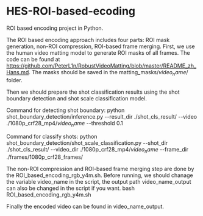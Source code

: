 # HES-ROI-based-ecoding
ROI based encoding project in Python.

The ROI based encoding approach includes four parts: ROI mask generation, non-ROI compression, ROI-based frame merging. First, we use the human video matting model to generate ROI masks of all frames. The code can be found at https://github.com/PeterL1n/RobustVideoMatting/blob/master/README_zh_Hans.md.
The masks should be saved in the matting_masks/$video_name$/ folder.

Then we should prepare the shot classification results using the shot boundary detection and shot scale classification model.

Command for detecting shot boundary:
python shot_boundary_detection/inference.py --result_dir ./shot_cls_result/ --video ./1080p_crf28_mp4/$video_name$  --threshold 0.1

Command for classify shots:
python shot_boundary_detection/shot_scale_classification.py --shot_dir ./shot_cls_result/ --video_dir ./1080p_crf28_mp4/$video_name$ --frame_dir ./frames/1080p_crf28_frames/

The non-ROI compression and ROI-based frame merging step are done by the ROI_based_encoding_rgb_y4m.sh. Before running, we should chanage the variable video_name in the script, the output path video_name_output can also be changed in the script if you want.
bash ROI_based_encoding_rgb_y4m.sh

Finally the encoded video can be found in video_name_output.
